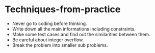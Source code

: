 # Techniques-from-practice
- Never go to coding before thinking.
- Write down all the main informations including constraints.
- Make some test cases and find out the similarities between them.
- Be careful about integer overflow.
- Break the problem into smaller sub problems.
